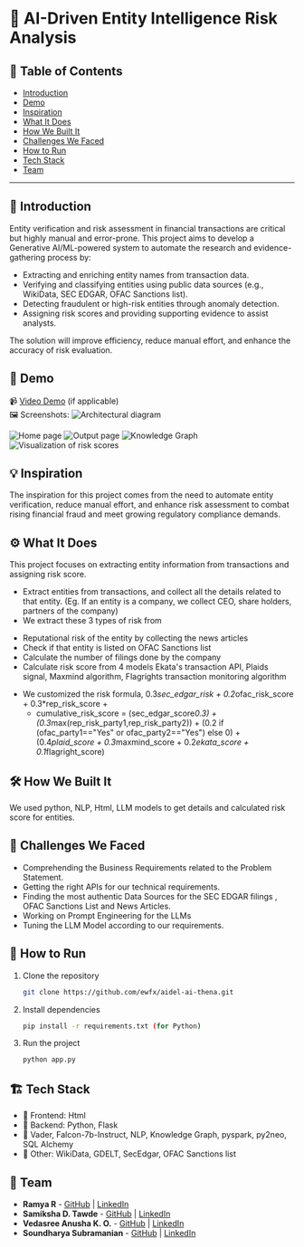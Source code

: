 # 🚀 AI-Driven Entity Intelligence Risk Analysis

## 📌 Table of Contents
- [Introduction](#introduction)
- [Demo](#demo)
- [Inspiration](#inspiration)
- [What It Does](#what-it-does)
- [How We Built It](#how-we-built-it)
- [Challenges We Faced](#challenges-we-faced)
- [How to Run](#how-to-run)
- [Tech Stack](#tech-stack)
- [Team](#team)

---

## 🎯 Introduction
Entity verification and risk assessment in financial transactions are critical but highly manual and error-prone. This project aims to develop a Generative AI/ML-powered system to automate the research and evidence-gathering process by:
 * Extracting and enriching entity names from transaction data.
 * Verifying and classifying entities using public data sources (e.g., WikiData, SEC EDGAR, OFAC Sanctions list).
 * Detecting fraudulent or high-risk entities through anomaly detection.
 * Assigning risk scores and providing supporting evidence to assist analysts.

The solution will improve efficiency, reduce manual effort, and enhance the accuracy of risk evaluation.

## 🎥 Demo 
📹 [Video Demo](#) (if applicable)  
🖼️ Screenshots:
![Architectural diagram](https://github.com/user-attachments/assets/478c4cad-4a1b-469c-ae8f-bec9c71e8b39)

![Home page](https://github.com/user-attachments/assets/4b6f737d-a5eb-4cbe-9c6a-5f27c0baa5ff)
![Output page](https://github.com/user-attachments/assets/c765d87d-ff33-4cf9-8dd4-376f43d4b249)
![Knowledge Graph](https://github.com/user-attachments/assets/f3ea2012-a0cc-4c8a-8062-9bcf0de69d09)
![Visualization of risk scores](https://github.com/user-attachments/assets/c2c09e32-0bbf-42d6-9695-69c3b68645ee)




## 💡 Inspiration
The inspiration for this project comes from the need to automate entity verification, reduce manual effort, and enhance risk assessment to combat rising financial fraud and meet growing regulatory compliance demands.

## ⚙️ What It Does
This project focuses on extracting entity information from transactions and assigning risk score.
* Extract entities from transactions, and collect all the details related to that entity. (Eg. If an entity is a company, we collect CEO, share holders, partners of the company)
* We extract these 3 types of risk from
 - Reputational risk of the entity by collecting the news articles 
 - Check if that entity is listed on OFAC Sanctions list
 - Calculate the number of filings done by the company
 - Calculate risk score from 4 models Ekata's transaction API, Plaids signal, Maxmind algorithm, Flagrights transaction monitoring algorithm
* We customized the risk formula, 0.3*sec_edgar_risk + 0.2*ofac_risk_score + 0.3*rep_risk_score +
  - cumulative_risk_score = (sec_edgar_score*0.3) + (0.3*max(rep_risk_party1,rep_risk_party2)) + (0.2 if (ofac_party1=="Yes" or ofac_party2=="Yes") else 0) + (0.4*plaid_score + 0.3*maxmind_score + 0.2*ekata_score + 0.1*flagright_score)

## 🛠️ How We Built It
We used python, NLP, Html, LLM models to get details and calculated risk score for entities.

## 🚧 Challenges We Faced
* Comprehending the Business Requirements related to the Problem Statement.
* Getting the right APIs for our technical requirements.
* Finding the most authentic Data Sources for the SEC EDGAR filings , OFAC Sanctions List and News Articles.
* Working on Prompt Engineering for the LLMs
* Tuning the LLM Model according to our requirements.

## 🏃 How to Run
1. Clone the repository  
   ```sh
   git clone https://github.com/ewfx/aidel-ai-thena.git
   ```
2. Install dependencies  
   ```sh
   pip install -r requirements.txt (for Python)
   ```
3. Run the project  
   ```sh
   python app.py
   ```

## 🏗️ Tech Stack
- 🔹 Frontend: Html
- 🔹 Backend: Python, Flask
- 🔹 Vader, Falcon-7b-Instruct, NLP, Knowledge Graph, pyspark, py2neo, SQL Alchemy
- 🔹 Other: WikiData, GDELT, SecEdgar, OFAC Sanctions list

## 👥 Team
- **Ramya R** - [GitHub](#https://github.com/melodyramya) | [LinkedIn](#https://www.linkedin.com/in/ramya-r-3356a9256)
- **Samiksha D. Tawde** - [GitHub](#https://github.com/SamikshaDTawde-25) | [LinkedIn](#http://www.linkedin.com/in/samiksha-tawde-b33051229)
- **Vedasree Anusha K. O.** - [GitHub](#https://github.com/vedasree-anusha) | [LinkedIn](#https://www.linkedin.com/in/vedasree-anusha-395245215/)
- **Soundharya Subramanian** - [GitHub](#https://github.com/soundharya53) | [LinkedIn](#http://www.linkedin.com/in/soundharya-s-b19661253)
